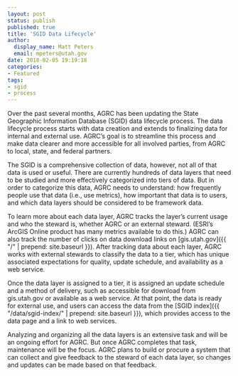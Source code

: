 ```yaml
---
layout: post
status: publish
published: true
title: 'SGID Data Lifecycle'
author:
  display_name: Matt Peters
  email: mpeters@utah.gov
date: 2018-02-05 19:19:18
categories:
- Featured
tags:
- sgid
- process
---
```


Over the past several months, AGRC has been updating the State Geographic Information Database (SGID) data lifecycle process. The data lifecycle process starts with data creation and extends to finalizing data for internal and external use. AGRC’s goal is to streamline this process and make data clearer and more accessible for all involved parties, from AGRC to local, state, and federal partners.

The SGID is a comprehensive collection of data, however, not all of that data is used or useful. There are currently hundreds of data layers that need to be studied and more effectively categorized into tiers of data. But in order to categorize this data, AGRC needs to understand: how frequently people use that data (i.e., use metrics), how important that data is to users, and which data layers should be considered to be framework data.

To learn more about each data layer, AGRC tracks the layer’s current usage and who the steward is, whether AGRC or an external steward. (ESRI’s ArcGIS Online product has many metrics available to do this.) AGRC can also track the number of clicks on data download links on [gis.utah.gov]({{ "/" | prepend: site.baseurl }}). After tracking data about each layer, AGRC works with external stewards to classify the data to a tier, which has unique associated expectations for quality, update schedule, and availability as a web service.

Once the data layer is assigned to a tier, it is assigned an update schedule and a method of delivery, such as accessible for download from gis.utah.gov or available as a web service. At that point, the data is ready for external use, and users can access the data from the [SGID index]({{ "/data/sgid-index/" | prepend: site.baseurl }}), which provides access to the data page and a link to web services.

Analyzing and organizing all the data layers is an extensive task and will be an ongoing effort for AGRC. But once AGRC completes that task, maintenance will be the focus. AGRC plans to build or procure a system that can collect and give feedback to the steward of each data layer, so changes and updates can be made based on that feedback.
